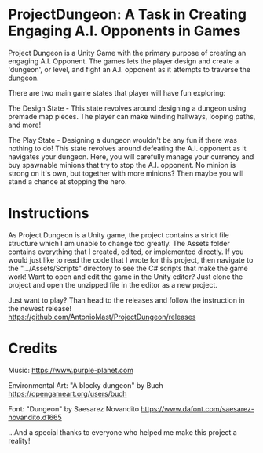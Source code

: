 # ProjectDungeon: A Task in Creating Engaging A.I. Opponents in Games
Project Dungeon is a Unity Game with the primary purpose of creating an engaging A.I. Opponent.
The games lets the player design and create a 'dungeon', or level, and fight an  A.I. opponent as it attempts to traverse the dungeon.

There are two main game states that player will have fun exploring:

The Design State - This state revolves around designing a dungeon using premade map pieces. The player can make winding hallways, looping paths, and more!

The Play State - Designing a dungeon wouldn't be any fun if there was nothing to do! This state revolves around defeating the A.I. opponent as it navigates your dungeon.
Here, you will carefully manage your currency and buy spawnable minions that try to stop the A.I. opponent. No minion is strong on it's own, but together with more minions?
Then maybe you will stand a chance at stopping the hero.

# Instructions
As Project Dungeon is a Unity game, the project contains a strict file structure which I am unable to change too greatly.
The Assets folder contains everything that I created, edited, or implemented directly.
If you would just like to read the code that I wrote for this project, then navigate to the ".../Assets/Scripts" directory to see the C# scripts that make the game work!
Want to open and edit the game in the Unity editor? Just clone the project and open the unzipped file in the editor as a new project.

Just want to play? Than head to the releases and follow the instruction in the newest release! https://github.com/AntonioMast/ProjectDungeon/releases


# Credits

Music: https://www.purple-planet.com

Environmental Art: "A blocky dungeon" by Buch https://opengameart.org/users/buch

Font: "Dungeon" by Saesarez Novandito https://www.dafont.com/saesarez-novandito.d1665

...And a special thanks to everyone who helped me make this project a reality!
